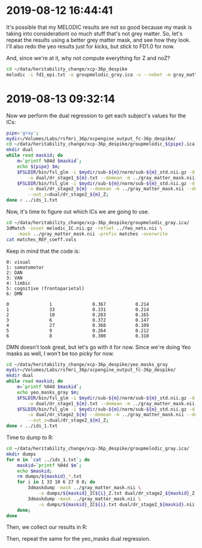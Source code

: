 # 2019-08-12 16:44:41

It's possible that my MELODIC results are not so good because my mask is taking
into considerationt oo much stuff that's not grey matter. So, let's repeat the
results using a better grey matter mask, and see how they look. I'll also redo
the yeo results just for kicks, but stick to FD1.0 for now.

And, since we're at it, why not compute everything for Z and noZ?

```bash
cd ~/data/heritability_change/xcp-36p_despike
melodic -i fd1_epi.txt -o groupmelodic_gray.ica -v --nobet -m gray_matter_mask.nii --tr=2.5 --report --Oall -a concat;
```

# 2019-08-13 09:32:14

Now we perform the dual regression to get each subject's values for the ICs:

```bash
pipe='gray';
mydir=/Volumes/Labs/rsfmri_36p/xcpengine_output_fc-36p_despike/
cd ~/data/heritability_change/xcp-36p_despike/groupmelodic_${pipe}.ica
mkdir dual
while read maskid; do
    m=`printf %04d $maskid`;
    echo ${pipe} $m;
    $FSLDIR/bin/fsl_glm -i $mydir/sub-${m}/norm/sub-${m}_std.nii.gz -d melodic_IC \
        -o dual/dr_stage1_${m}.txt --demean -m ../gray_matter_mask.nii;
    $FSLDIR/bin/fsl_glm -i $mydir/sub-${m}/norm/sub-${m}_std.nii.gz -d dual/dr_stage1_${m}.txt \
        -o dual/dr_stage2_${m} --demean -m ../gray_matter_mask.nii --des_norm \
        --out_z=dual/dr_stage2_${m}_Z;
done < ../ids_1.txt
```

Now, it's time to figure out which ICs we are going to use.

```bash
cd ~/data/heritability_change/xcp-36p_despike/groupmelodic_gray.ica/
3dMatch -inset melodic_IC.nii.gz -refset ../Yeo_nets.nii \
    -mask ../gray_matter_mask.nii -prefix matches -overwrite
cat matches_REF_coeff.vals
```

Keep in mind that the code is:

```
0: visual
1: somatomotor
2: DAN
3: VAN
4: limbic
5: cognitive (frontoparietal)
6: DMN
```

```
0               1               0.367           0.214
1               33              0.331           0.214
2               10              0.283           0.165
3               6               0.372           0.147
4               27              0.368           0.109
5               9               0.264           0.212
6               8               0.300           0.310
```

DMN doesn't look great, but let's go with it for now. Since we're doing Yeo
masks as well, I won't be too picky for now.

```bash
cd ~/data/heritability_change/xcp-36p_despike/yeo_masks_gray
mydir=/Volumes/Labs/rsfmri_36p/xcpengine_output_fc-36p_despike/
mkdir dual
while read maskid; do
    m=`printf %04d $maskid`;
    echo yeo_masks_gray $m;
    $FSLDIR/bin/fsl_glm -i $mydir/sub-${m}/norm/sub-${m}_std.nii.gz -d ../Yeo_nets.nii \
        -o dual/dr_stage1_${m}.txt --demean -m ../gray_matter_mask.nii;
    $FSLDIR/bin/fsl_glm -i $mydir/sub-${m}/norm/sub-${m}_std.nii.gz -d dual/dr_stage1_${m}.txt \
        -o dual/dr_stage2_${m} --demean -m ../gray_matter_mask.nii --des_norm \
        --out_z=dual/dr_stage2_${m}_Z;
done < ../ids_1.txt
```

Time to dump to R:

```bash
cd ~/data/heritability_change/xcp-36p_despike/groupmelodic_gray.ica/
mkdir dumps
for m in `cat ../ids_1.txt`; do
    maskid=`printf %04d $m`;
    echo $maskid;
    rm dumps/${maskid}_*.txt
    for i in 1 33 10 6 27 9 8; do
        3dmaskdump -mask ../gray_matter_mask.nii \
            -o dumps/${maskid}_IC${i}_Z.txt dual/dr_stage2_${maskid}_Z.nii.gz[${i}];
        3dmaskdump -mask ../gray_matter_mask.nii \
            -o dumps/${maskid}_IC${i}.txt dual/dr_stage2_${maskid}.nii.gz[${i}];
    done;
done
```

<!-- ```bash
cd ~/data/heritability_change/xcp-36p_despike/yeo_masks_gray/
mkdir dumps
for m in `cat ../ids_1.txt`; do
    maskid=`printf %04d $m`;
    echo $maskid;
    rm dumps/${maskid}_*.txt
    for i in {0..6}; do
        3dmaskdump -mask ../gray_matter_mask.nii \
            -o dumps/${maskid}_net${i}_Z.txt dual/dr_stage2_${maskid}_Z.nii.gz[${i}];
        3dmaskdump -mask ../gray_matter_mask.nii \
            -o dumps/${maskid}_net${i}.txt dual/dr_stage2_${maskid}.nii.gz[${i}];
    done;
done
``` -->

Then, we collect our results in R:

<!-- ```r
maskids = read.table('~/data/heritability_change/xcp-36p_despike/ids_1.txt')[, 1]
nvox=155301
for (m in c(1, 33, 10, 6, 27, 9, 8)) {
    for (s in c('', '_Z')) {
        print(m)
        print(s)
        brain_data = matrix(nrow=length(maskids), ncol=nvox)
        for (s in 1:nrow(brain_data)) {
            fname = sprintf('~/data/heritability_change/xcp-36p_despike/groupmelodic_gray.ica/dumps/%04d_IC%d%s.txt', maskids[s], m, s)
            a = read.table(fname)
            brain_data[s, ] = a[,4]
        }
        brain_data = cbind(maskids, brain_data)
        cnames = c('mask.id', sapply(1:nvox, function(d) sprintf('v%06d', d)))
        colnames(brain_data) = cnames
        fname = sprintf('~/data/heritability_change/xcp-36p_despike/melodic_gray_IC%d%s.rds', m, s)
        saveRDS(brain_data, file=fname)
    }
}
``` -->

Then, repeat the same for the yeo_masks dual regression.

<!-- ```r
maskids = read.table('~/data/heritability_change/xcp-36p_despike/ids_1.txt')[, 1]
nvox=155301
for (m in 0:6) {
    for (s in c('', '_Z')) {
        print(m)
        print(s)
        brain_data = matrix(nrow=length(maskids), ncol=nvox)
        for (s in 1:nrow(brain_data)) {
            fname = sprintf('~/data/heritability_change/xcp-36p_despike/yeo_masks_gray/dumps/%04d_net%d%s.txt', maskids[s], m, s)
            a = read.table(fname)
            brain_data[s, ] = a[,4]
        }
        brain_data = cbind(maskids, brain_data)
        cnames = c('mask.id', sapply(1:nvox, function(d) sprintf('v%06d', d)))
        colnames(brain_data) = cnames
        fname = sprintf('~/data/heritability_change/xcp-36p_despike/yeo_masks_gray_net%d%s.rds', m, s)
        saveRDS(brain_data, file=fname)
    }
}
``` -->

